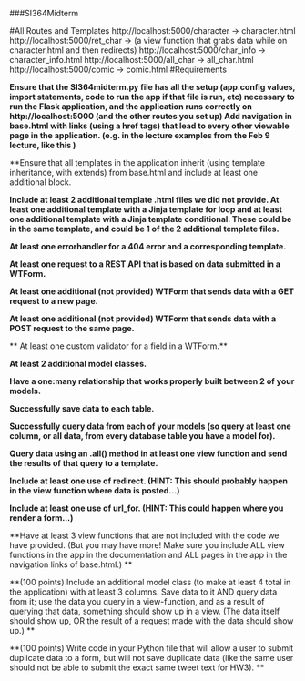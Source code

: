 ###SI364Midterm


#All Routes and Templates
http://localhost:5000/character -> character.html
http://localhost:5000/ret_char -> (a view function that grabs data while on character.html and then redirects)
http://localhost:5000/char_info -> character_info.html
http://localhost:5000/all_char -> all_char.html
http://localhost:5000/comic -> comic.html
#Requirements

 **Ensure that the SI364midterm.py file has all the setup (app.config values, import statements, code to run the app if that file is run, etc) necessary to run the Flask application, and the application runs correctly on http://localhost:5000 (and the other routes you set up)
 Add navigation in base.html with links (using a href tags) that lead to every other viewable page in the application. (e.g. in the lecture examples from the Feb 9 lecture, like this )**
 
 **Ensure that all templates in the application inherit (using template inheritance, with extends) from base.html and include at least one additional block.
 
 **Include at least 2 additional template .html files we did not provide.
 At least one additional template with a Jinja template for loop and at least one additional template with a Jinja template conditional.
These could be in the same template, and could be 1 of the 2 additional template files.**

 **At least one errorhandler for a 404 error and a corresponding template.**
 
 **At least one request to a REST API that is based on data submitted in a WTForm.**
 
 **At least one additional (not provided) WTForm that sends data with a GET request to a new page.**
 
 **At least one additional (not provided) WTForm that sends data with a POST request to the same page.**
 
** At least one custom validator for a field in a WTForm.**
 
 **At least 2 additional model classes.**
 
 **Have a one:many relationship that works properly built between 2 of your models.**
 
 **Successfully save data to each table.**
 
 **Successfully query data from each of your models (so query at least one column, or all data, from every database table you have a model for).**

 **Query data using an .all() method in at least one view function and send the results of that query to a template.**
 
 **Include at least one use of redirect. (HINT: This should probably happen in the view function where data is posted...)**
 
 **Include at least one use of url_for. (HINT: This could happen where you render a form...)**
 
 **Have at least 3 view functions that are not included with the code we have provided. (But you may have more! Make sure you include ALL view functions in the app in the documentation and ALL pages in the app in the navigation links of base.html.) **

 **(100 points) Include an additional model class (to make at least 4 total in the application) with at least 3 columns. Save data to it AND query data from it; use the data you query in a view-function, and as a result of querying that data, something should show up in a view. (The data itself should show up, OR the result of a request made with the data should show up.) **

 **(100 points) Write code in your Python file that will allow a user to submit duplicate data to a form, but will not save duplicate data (like the same user should not be able to submit the exact same tweet text for HW3). **
